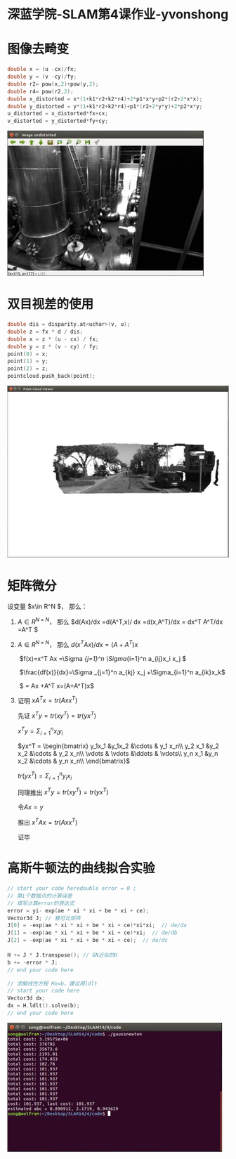 # 深蓝学院-SLAM第4课作业-yvonshong

# 图像去畸变

```cpp
double x = (u -cx)/fx;
double y = (v -cy)/fy;
double r2= pow(x,2)+pow(y,2);
double r4= pow(r2,2);
double x_distorted = x*(1+k1*r2+k2*r4)+2*p1*x*y+p2*(r2+2*x*x);
double y_distorted = y*(1+k1*r2+k2*r4)+p1*(r2+2*y*y)+2*p2*x*y;
u_distorted = x_distorted*fx+cx;
v_distorted = y_distorted*fy+cy;
```

![](img/undistorted.jpg)



# 双目视差的使用

```cpp
double dis = disparity.at<uchar>(v, u);
double z = fx * d / dis;
double x = z * (u - cx) / fx;
double y = z * (v - cy) / fy;
point(0) = x;
point(1) = y;
point(2) = z;
pointcloud.push_back(point);
```

![](img/pcl.jpg)



# 矩阵微分

设变量 $x\in R^N $， 那么：

1. $A\in R^{N\times N}$， 那么 $d(Ax)/dx =d(A^T,x)/ dx =d(x,A^T)/dx = dx^T A^T/dx =A^T $

2. $A\in R^{N\times N}$， 那么 $d(x^T Ax)/dx =(A+A^T)x$

   ​	$f(x)=x^T Ax =\Sigma _{j=1}^n \Sigma_{i=1}^n a_{ij}x_i x_j $

   ​	$\frac{df(x)}{dx}=\Sigma _{j=1}^n a_{kj} x_j +\Sigma_{i=1}^n a_{ik}x_k$

   ​	$ = Ax +A^T x=(A+A^T)x$

3. 证明 $xA^T x=tr(Axx^T)$

   先证 $x^T y =tr(xy^T) = tr(yx^T)$

   $x^T y  = \Sigma _{i=1}^n x_i y_i$

   $yx^T = \begin{bmatrix} y_1x_1 &y_1x_2 &\cdots & y_1 x_n\\  y_2 x_1 &y_2 x_2 &\cdots & y_2  x_n\\  \vdots & \vdots &\ddots & \vdots\\  y_n x_1 &y_n x_2 &\cdots & y_n  x_n\\  \end{bmatrix}$

   $tr(yx^T) = \Sigma _{i=1}^n y_i x_i$

   同理推出 $x^T y =tr(xy^T) = tr(yx^T)$

   令$Ax = y$

   推出 $x^T Ax=tr(Axx^T)$

   证毕

# 高斯牛顿法的曲线拟合实验

```cpp
// start your code heredouble error = 0 ;
// 第i个数据点的计算误差
// 填写计算error的表达式
error = yi- exp(ae * xi * xi + be * xi + ce);
Vector3d J; // 雅可比矩阵
J[0] = -exp(ae * xi * xi + be * xi + ce)*xi*xi;  // de/da
J[1] = -exp(ae * xi * xi + be * xi + ce)*xi;  // de/db
J[2] = -exp(ae * xi * xi + be * xi + ce);  // de/dc

H += J * J.transpose(); // GN近似的H
b += -error * J;
// end your code here
```



```cpp
// 求解线性方程 Hx=b，建议用ldlt
// start your code here
Vector3d dx;
dx = H.ldlt().solve(b);
// end your code here
```



![](img/ldlt.jpg)
